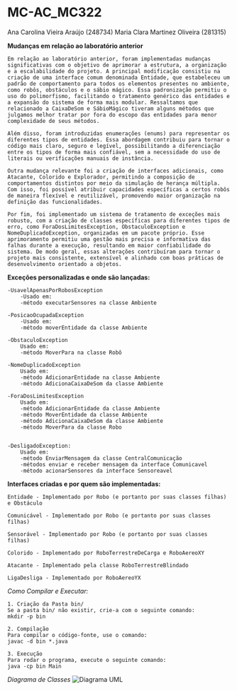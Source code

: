 # MC-AC_MC322
Ana Carolina Vieira Araújo (248734)
Maria Clara Martinez Oliveira (281315)

**Mudanças em relação ao laboratório anterior**

    Em relação ao laboratório anterior, foram implementadas mudanças significativas com o objetivo de aprimorar a estrutura, a organização e a escalabilidade do projeto. A principal modificação consistiu na criação de uma interface comum denominada Entidade, que estabeleceu um padrão de comportamento para todos os elementos presentes no ambiente, como robôs, obstáculos e o sábio mágico. Essa padronização permitiu o uso do polimorfismo, facilitando o tratamento genérico das entidades e a expansão do sistema de forma mais modular. Ressaltamos que relacionado a CaixaDeSom e SábioMágico tiveram alguns métodos que julgamos melhor tratar por fora do escopo das entidades para menor complexidade de seus métodos.

    Além disso, foram introduzidas enumerações (enums) para representar os diferentes tipos de entidades. Essa abordagem contribuiu para tornar o código mais claro, seguro e legível, possibilitando a diferenciação entre os tipos de forma mais confiável, sem a necessidade do uso de literais ou verificações manuais de instância.

    Outra mudança relevante foi a criação de interfaces adicionais, como Atacante, Colorido e Explorador, permitindo a composição de comportamentos distintos por meio da simulação de herança múltipla. Com isso, foi possível atribuir capacidades específicas a certos robôs de maneira flexível e reutilizável, promovendo maior organização na definição das funcionalidades.

    Por fim, foi implementado um sistema de tratamento de exceções mais robusto, com a criação de classes específicas para diferentes tipos de erro, como ForaDosLimitesException, ObstaculoException e NomeDuplicadoException, organizadas em um pacote próprio. Esse aprimoramento permitiu uma gestão mais precisa e informativa das falhas durante a execução, resultando em maior confiabilidade do sistema. De modo geral, essas alterações contribuíram para tornar o projeto mais consistente, extensível e alinhado com boas práticas de desenvolvimento orientado a objetos.


**Exceções personalizadas e onde são lançadas:**

    -UsavelApenasPorRobosException
        -Usado em:
        -método executarSensores na classe Ambiente
 
    -PosicaoOcupadaException
        -Usado em:
        -método moverEntidade da classe Ambiente

    -ObstaculoException
        Usado em:
	    -método MoverPara na classe Robô

    -NomeDuplicadoException
        Usado em:
        -método AdicionarEntidade na classe Ambiente
        -método AdicionaCaixaDeSom da classe Ambiente

    -ForaDosLimitesException
    	Usado em:
	    -método AdicionarEntidade da classe Ambiente
	    -método MoverEntidade da classe Ambiente
        -método AdicionaCaixaDeSom da classe Ambiente
        -método MoverPara da classe Robo


    -DesligadoException:
	    Usado em: 
        -método EnviarMensagem da classe CentralComunicação
        -métodos enviar e receber mensagem da interface Comunicavel
        -método acionarSensores da interface Sensoreavel


**Interfaces criadas e por quem são implementadas:**

    Entidade - Implementado por Robo (e portanto por suas classes filhas) e Obstáculo
    
    Comunicável - Implementado por Robo (e portanto por suas classes filhas)

    Sensorável - Implementado por Robo (e portanto por suas classes filhas)

    Colorido - Implementado por RoboTerrestreDeCarga e RoboAereoXY

    Atacante - Implementado pela classe RoboTerrestreBlindado

    LigaDesliga - Implementado por RoboAereoYX


*Como Compilar e Executar:*

    1. Criação da Pasta bin/
    Se a pasta bin/ não existir, crie-a com o seguinte comando:
    mkdir -p bin

    2. Compilação
    Para compilar o código-fonte, use o comando:
    javac -d bin *.java

    3. Execução
    Para rodar o programa, execute o seguinte comando:
    java -cp bin Main


*Diagrama de Classes*
![Diagrama UML]()